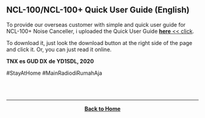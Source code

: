 ## NCL-100/NCL-100+ Quick User Guide (English)

To provide our overseas customer with simple and quick user guide for NCL-100+ Noise Canceller, i uploaded the Quick User Guide [**here** << click](https://github.com/handiko/NCL-100/blob/master/Doc/NCL-100_NCL-100%2B_Quick_User_Guide_EN.pdf).

To download it, just look the download button at the right side of the page and click it. Or, you can just read it online.

**TNX es GUD DX**
**de YD1SDL, 2020**

#StayAtHome #MainRadiodiRumahAja

<br><br>
****
<p align="center">
  <a href="https://handiko.github.io/MyBlog/"> <b>Back to Home</b> </a>
  <br>
</p>
